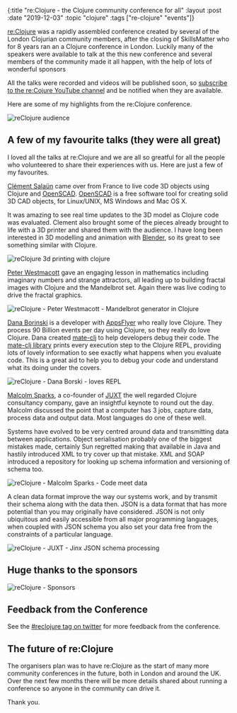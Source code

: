 {:title "re:Clojure - the Clojure community conference for all"
 :layout :post
 :date "2019-12-03"
 :topic "clojure"
 :tags  ["re-clojure" "events"]}

[re:Clojure](https://reclojure.org/) was a rapidly assembled conference created by several of the London Clojurian community members, after the closing of SkillsMatter who for 8 years ran an a Clojure conference in London. Luckily many of the speakers were available to talk at the this new conference and several members of the community made it all happen, with the help of lots of wonderful sponsors

All the talks were recorded and videos will be published soon, so [subscribe to the re:Cojure YouTube channel](https://www.youtube.com/channel/UCbZW8yCqEncYciie8_1yy7w) and be notified when they are available.

Here are some of my highlights from the re:Clojure conference.

<!-- GitHub issues -->
<!-- https://github.com/practicalli/blog-content/issues/23 -->

<!-- more -->

![reClojure audience](/images/reclojure-tweet-audience.png)

## A few of my favourite talks (they were all great)

I loved all the talks at re:Clojure and we are all so greatful for all the people who volunteered to share their experiences with us.  Here are just a few of my favourites.

[Clément Salaün](https://twitter.com/superzamp?lang=en) came over from France to live code 3D objects using Clojure and [OpenSCAD](https://www.openscad.org/).  [OpenSCAD](https://www.openscad.org/) is a free software tool for creating solid 3D CAD objects, for Linux/UNIX, MS Windows and Mac OS X.

It was amazing to see real time updates to the 3D model as Clojure code was evaluated.  Clement also brought some of the pieces already brought to life with a 3D printer and shared them with the audience.  I have long been interested in 3D modelling and animation with [Blender](https://www.blender.org/), so its great to see something similar with Clojure.

![reClojure 3d printing with clojure](/images/reclojure-tweet-3d-printing.png)

[Peter Westmacott](https://github.com/peterwestmacott) gave an engaging lesson in mathematics including imaginary numbers and strange attractors, all leading up to building fractal images with Clojure and the Mandelbrot set.  Again there was live coding to drive the fractal graphics.

![reClojure - Peter Westmacott - Mandelbrot generator in Clojure](/images/reclojure-tweet-mandelbrot.png)

[Dana Borinski](https://twitter.com/_danabor) is a developer with [AppsFlyer](https://twitter.com/AppsFlyerDev) who really love Clojure.  They process 90 Billion events per day using Clojure, so they really do love Clojure.  Dana created [mate-clj](https://github.com/AppsFlyer/mate-clj) to help developers debug their code.  The [mate-clj library](https://github.com/AppsFlyer/mate-clj) prints every execution step to the Clojure REPL, providing lots of lovely information to see exactly what happens when you evaluate code.  This is a great aid to help you to debug your code and understand what its doing under the covers.

![reClojure - Dana Borski - loves REPL](/images/reclojure-tweet-dana-loves-repl.png)


[Malcolm Sparks](https://juxt.pro/people/mal.html), a co-founder of [JUXT](http://juxt.pro/) the well regarded Clojure consultancy company, gave an insightful keynote to round out the day.  Malcolm discussed the point that a computer has 3 jobs, capture data, process data and output data.  Most languages do one of these well.

Systems have evolved to be very centred around data and transmitting data between applications.  Object serialisation probably one of the biggest mistakes made, certainly Sun regretted making that available in Java and hastily introduced XML to try cover up that mistake.  XML and SOAP introduced a repository for looking up schema information and versioning of schema too.

![reClojure - Malcolm Sparks - Code meet data](/images/reclojure-tweet-malcolm-sparks.png)

A clean data format improve the way our systems work, and by transmit their schema along with the data then.  JSON is a data format that has more potential than you may originally have considered.  JSON is not only ubiquitous and easily accessible from all major programming languages, when coupled with JSON schema you also set your data free from the constraints of a particular language.

![reClojure - JUXT - Jinx JSON schema processing](/images/reclojure-tweet-juxt-jinx.png)


## Huge thanks to the sponsors

![reClojure - Sponsors](/images/reclojure-sponsors.png)


## Feedback from the Conference

See the [#reclojure tag on twitter](https://twitter.com/search?q=%23reclojure) for more feedback from the conference.


## The future of re:Clojure

The organisers plan was to have re:Clojure as the start of many more community conferences in the future, both in London and around the UK.  Over the next few months there will be more details shared about running a conference so anyone in the community can drive it.

Thank you.
